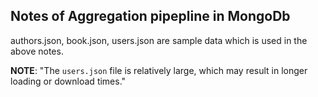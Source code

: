 ## Notes of Aggregation pipepline in MongoDb
authors.json, book.json, users.json are sample data which is used in the above notes.

**NOTE**: "The `users.json` file is relatively large, which may result in longer loading or download times."

